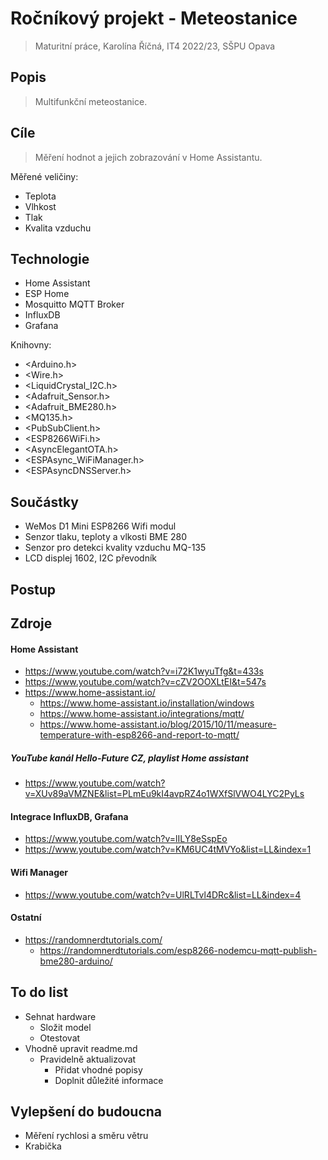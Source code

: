 # Ročníkový projekt - Meteostanice

>Maturitní práce, Karolína Říčná, IT4 2022/23, SŠPU Opava

## Popis
>Multifunkční meteostanice.

## Cíle
>Měření hodnot a jejich zobrazování v Home Assistantu.

Měřené veličiny:
  - Teplota
  - Vlhkost
  - Tlak
  - Kvalita vzduchu
  
## Technologie
  - Home Assistant
  - ESP Home
  - Mosquitto MQTT Broker
  - InfluxDB
  - Grafana
  
  Knihovny:
  - <Arduino.h>
  - <Wire.h>
  - <LiquidCrystal_I2C.h>
  - <Adafruit_Sensor.h>
  - <Adafruit_BME280.h>
  - <MQ135.h>
  - <PubSubClient.h>
  - <ESP8266WiFi.h>
  - <AsyncElegantOTA.h>
  - <ESPAsync_WiFiManager.h>
  - <ESPAsyncDNSServer.h>
  
## Součástky
  - WeMos D1 Mini ESP8266 Wifi modul
  - Senzor tlaku, teploty a vlkosti BME 280
  - Senzor pro detekci kvality vzduchu MQ-135
  - LCD displej 1602, I2C převodník

## Postup
>

## Zdroje
#### Home Assistant
  - https://www.youtube.com/watch?v=i72K1wyuTfg&t=433s 
  - https://www.youtube.com/watch?v=cZV2OOXLtEI&t=547s 
  - https://www.home-assistant.io/
    - https://www.home-assistant.io/installation/windows
    - https://www.home-assistant.io/integrations/mqtt/
    - https://www.home-assistant.io/blog/2015/10/11/measure-temperature-with-esp8266-and-report-to-mqtt/

##### YouTube kanál Hello-Future CZ, playlist Home assistant
   - https://www.youtube.com/watch?v=XUv89aVMZNE&list=PLmEu9kI4avpRZ4o1WXfSlVWO4LYC2PyLs 

#### Integrace InfluxDB, Grafana
  - https://www.youtube.com/watch?v=lILY8eSspEo 
  - https://www.youtube.com/watch?v=KM6UC4tMVYo&list=LL&index=1

#### Wifi Manager
  - https://www.youtube.com/watch?v=UlRLTvl4DRc&list=LL&index=4
  
#### Ostatní
  - https://randomnerdtutorials.com/
    - https://randomnerdtutorials.com/esp8266-nodemcu-mqtt-publish-bme280-arduino/
  
## To do list
  - Sehnat hardware 
    - Složit model
     - Otestovat
  - Vhodně upravit readme.md
    - Pravidelně aktualizovat
      - Přidat vhodné popisy
      - Doplnit důležité informace
## Vylepšení do budoucna
  - Měření rychlosi a směru větru
  - Krabička
